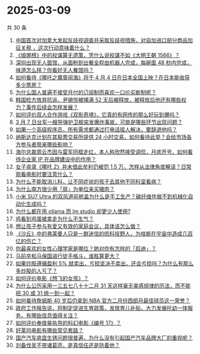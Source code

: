 # 2025-03-09

共 30 条

<!-- BEGIN ZHIHUVIDEO -->
<!-- 最后更新时间 Sun Mar 09 2025 00:10:58 GMT+0800 (China Standard Time) -->
1. [中国首次对加拿大发起反歧视调查并采取反歧视措施，对自加进口部分商品加征关税 ，这次行动意味着什么？](https://www.zhihu.com/question/14383624170)
1. [《琅琊榜》中的权谋算无遗策，凭什么说权谋不如《大明王朝 1566》？](https://www.zhihu.com/question/13068101454)
1. [深圳出现无人面馆，从面粉到出餐全程由机器人完成，每碗面 48 秒内完成，味道怎么样？你看好无人餐馆吗？](https://www.zhihu.com/question/14301481232)
1. [如何看待《哪吒之魔童闹海》将于 4 月 4 日在日本全国上映？在日本能收获多少票房？](https://www.zhihu.com/question/14344944262)
1. [为什么国人普遍不接受月付的订阅制而喜欢一口价买断制呢？](https://www.zhihu.com/question/13807081699)
1. [韩国检方放弃抗诉，尹锡悦被捕满 52 天后被释放，被释放后他还有哪些权力？事件后续会怎样发展？](https://www.zhihu.com/question/14405984781)
1. [如何评价双人合作游戏《双影奇境》，它真的有网传的那么好玩到爆吗？](https://www.zhihu.com/question/14248242078)
1. [3 月 7 日台军一艘导弹护卫舰突发爆炸事故，可能是哪些环节出现问题？](https://www.zhihu.com/question/14379470034)
1. [如果一个高级程序员，所有需求都通过打电话摇人解决，要辞退他吗？](https://www.zhihu.com/question/661032044)
1. [纳斯达克计划在其股票交易所提供 24 小时交易，如何看待此举？会给市场各方参与者带来哪些影响？](https://www.zhihu.com/question/14353216485)
1. [海尔总裁周云杰因与雷军同框走红，本人称欣然接受调侃，月底开号，如何看待企业家 IP 在品牌建设中的作用？](https://www.zhihu.com/question/14390839257)
1. [女子盗录《哪吒 2》并未借此牟利仍被罚 1.5 万，怎样从法律角度解读？日常观看电影时要注意什么？](https://www.zhihu.com/question/14096886935)
1. [为什么不能取消儿科，让不同症状的孩子去其他不同科室看病？](https://www.zhihu.com/question/317089857)
1. [为什么南方很少用「扇」为单位来买猪肉？](https://www.zhihu.com/question/13968004583)
1. [小米 SU7 Ultra 的双风道前舱盖为什么是手工生产？碳纤维件做不到机械化自动化生成吗？](https://www.zhihu.com/question/14194713283)
1. [为什么都在用 ollama 而 lm studio 却更少人使用?](https://www.zhihu.com/question/654357364)
1. [鸡看到鸡蛋被拿走为什么不生气？](https://www.zhihu.com/question/24728044)
1. [想让孩子参与有爱又有效的家庭会议，具体该怎么做？](https://www.zhihu.com/question/12887808328)
1. [《沙丘》中的弗莱曼人只是一群迷信的低科技野人，为啥能在宇宙中造成几百亿的伤亡？](https://www.zhihu.com/question/13850694929)
1. [你最喜欢的女性心理学家是哪位？她对你有怎样的「启迪」？](https://www.zhihu.com/question/13128067097)
1. [马前卒和马保国进行徒手格斗，谁胜算更大？](https://www.zhihu.com/question/14237403102)
1. [如果炒股遵循盈利 5% 就卖出，亏损坚决不卖出，还会亏损吗？为什么有那么多炒股的人亏了？](https://www.zhihu.com/question/813076069)
1. [如何评价电影《想飞的女孩》？](https://www.zhihu.com/question/12119506983)
1. [为什么公历采用一三五七八十十二月 31 天这样毫无美感规律的历法，而不能把 30 或 31 统一到一起？](https://www.zhihu.com/question/14348825868)
1. [如何看待詹姆斯 40 岁后仍拿到 NBA 官方二月份西部月最佳球员这一荣誉？](https://www.zhihu.com/question/14083472515)
1. [政府工作报告说，将制定促进生育政策，发放育儿补贴，大力发展托幼一体服务，有哪些信息值得关注？](https://www.zhihu.com/question/14105187564)
1. [如何评价奉俊昊执导的科幻电影《编号 17》？](https://www.zhihu.com/question/13849516516)
1. [好莱坞电影有哪些常见套路？](https://www.zhihu.com/question/559470375)
1. [国产汽车底盘生锈问题很普遍，为什么没有引起国产汽车品牌大厂的重视呢？](https://www.zhihu.com/question/1411270721)
1. [刘备伐吴不带诸葛亮，是真信任还是防着他？](https://www.zhihu.com/question/14113338879)
<!-- END ZHIHUVIDEO -->
